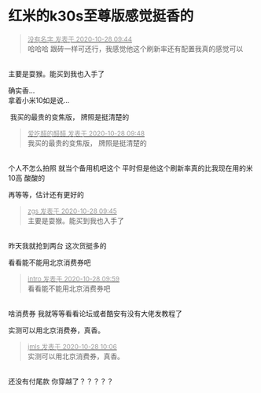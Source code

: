 # 红米的k30s至尊版感觉挺香的


<div class="quote"><blockquote><font size="2"><a href="https://www.hostloc.com/forum.php?mod=redirect&amp;goto=findpost&amp;pid=9362617&amp;ptid=759274" target="_blank"><font color="#999999">没有名字 发表于 2020-10-28 09:44</font></a></font><br />
哈哈哈 跟砖一样可还行，我感觉他这个刷新率还有配置我真的感觉可以</blockquote></div><br />
主要是耍猴。能买到我也入手了

确实香...<br />
拿着小米10如是说...<img id="aimg_uu40j" onclick="zoom(this, this.src, 0, 0, 0)" class="zoom" src="https://cdn.jsdelivr.net/gh/hishis/forum-master/public/images/patch.gif" onmouseover="img_onmouseoverfunc(this)" onload="thumbImg(this)" border="0" alt="" />

<img src="static/image/smiley/default/lol.gif" smilieid="12" border="0" alt="" /> 我买的最贵的变焦版， 牌照是挺清楚的

<div class="quote"><blockquote><font size="2"><a href="https://www.hostloc.com/forum.php?mod=redirect&amp;goto=findpost&amp;pid=9362649&amp;ptid=759274" target="_blank"><font color="#999999">爱吃醋的醋醋 发表于 2020-10-28 09:48</font></a></font><br />
我买的最贵的变焦版， 牌照是挺清楚的</blockquote></div><br />
个人不怎么拍照 就当个备用机吧这个 平时但是他这个刷新率真的比我现在用的米10高 酸酸的

再等等，估计还有更好的

<div class="quote"><blockquote><font size="2"><a href="https://www.hostloc.com/forum.php?mod=redirect&amp;goto=findpost&amp;pid=9362626&amp;ptid=759274" target="_blank"><font color="#999999">zgs 发表于 2020-10-28 09:45</font></a></font><br />
主要是耍猴。能买到我也入手了</blockquote></div><br />
昨天我就抢到两台 这次货挺多的

看看能不能用北京消费券吧

<div class="quote"><blockquote><font size="2"><a href="https://www.hostloc.com/forum.php?mod=redirect&amp;goto=findpost&amp;pid=9362702&amp;ptid=759274" target="_blank"><font color="#999999">intro 发表于 2020-10-28 09:59</font></a></font><br />
看看能不能用北京消费券吧</blockquote></div><br />
啥消费券 我就等等看看论坛或者酷安有没有大佬发教程了 

实测可以用北京消费券，真香。

<div class="quote"><blockquote><font size="2"><a href="https://www.hostloc.com/forum.php?mod=redirect&amp;goto=findpost&amp;pid=9362736&amp;ptid=759274" target="_blank"><font color="#999999">jmls 发表于 2020-10-28 10:06</font></a></font><br />
实测可以用北京消费券，真香。</blockquote></div><br />
还没有付尾款 你穿越了？？？？？
